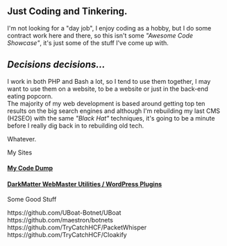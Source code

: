 <h2>Just Coding and Tinkering.</h2>
<p>I'm not looking for a "day job", I enjoy coding as a hobby, but I do some contract work here and there, so this isn't some <em>"Awesome Code Showcase"</em>, it's just some of the stuff I've come up with.</p>
<h2><em>Decisions decisions...</em></h2>
<p>I work in both PHP and Bash a lot, so I tend to use them together, I may want to use them on a website, to be a website or just in the back-end eating popcorn.<br>
The majority of my web development is based around getting top ten results on the big search engines and although I'm rebuilding my last CMS (H2SEO) with the same <em>"Black Hat"</em> techniques, it's going to be a minute before I really dig back in to rebuilding old tech.</p>
<p>Whatever.</p>

<p>My Sites</p>
<h4><a href="http://www.seaverns.com/" target="_blank" />My Code Dump</a></h4>
<h4><a href="http://darkmatter.seaverns.com/" target="_blank" />DarkMatter WebMaster Utilities / WordPress Plugins</a></h4>

<p>Some Good Stuff</p>
https://github.com/UBoat-Botnet/UBoat<br>
https://github.com/maestron/botnets<br>
https://github.com/TryCatchHCF/PacketWhisper<br>
https://github.com/TryCatchHCF/Cloakify<br>
